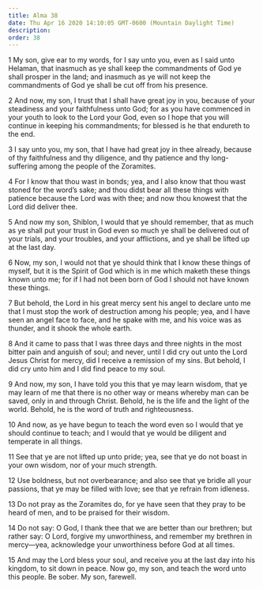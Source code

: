 ```yaml
---
title: Alma 38
date: Thu Apr 16 2020 14:10:05 GMT-0600 (Mountain Daylight Time)
description: 
order: 38
---
```


<p>
  1 My son, give ear to my words, for I say unto you, even as I said unto
  Helaman, that inasmuch as ye shall keep the commandments of God ye shall
  prosper in the land; and inasmuch as ye will not keep the commandments of God
  ye shall be cut off from his presence.
</p>
<p>
  2 And now, my son, I trust that I shall have great joy in you, because of your
  steadiness and your faithfulness unto God; for as you have commenced in your
  youth to look to the Lord your God, even so I hope that you will continue in
  keeping his commandments; for blessed is he that endureth to the end.
</p>
<p>
  3 I say unto you, my son, that I have had great joy in thee already, because
  of thy faithfulness and thy diligence, and thy patience and thy long-suffering
  among the people of the Zoramites.
</p>
<p>
  4 For I know that thou wast in bonds; yea, and I also know that thou wast
  stoned for the word&#x2019;s sake; and thou didst bear all these things with
  patience because the Lord was with thee; and now thou knowest that the Lord
  did deliver thee.
</p>
<p>
  5 And now my son, Shiblon, I would that ye should remember, that as much as ye
  shall put your trust in God even so much ye shall be delivered out of your
  trials, and your troubles, and your afflictions, and ye shall be lifted up at
  the last day.
</p>
<p>
  6 Now, my son, I would not that ye should think that I know these things of
  myself, but it is the Spirit of God which is in me which maketh these things
  known unto me; for if I had not been born of God I should not have known these
  things.
</p>
<p>
  7 But behold, the Lord in his great mercy sent his angel to declare unto me
  that I must stop the work of destruction among his people; yea, and I have
  seen an angel face to face, and he spake with me, and his voice was as
  thunder, and it shook the whole earth.
</p>
<p>
  8 And it came to pass that I was three days and three nights in the most
  bitter pain and anguish of soul; and never, until I did cry out unto the Lord
  Jesus Christ for mercy, did I receive a remission of my sins. But behold, I
  did cry unto him and I did find peace to my soul.
</p>
<p>
  9 And now, my son, I have told you this that ye may learn wisdom, that ye may
  learn of me that there is no other way or means whereby man can be saved, only
  in and through Christ. Behold, he is the life and the light of the world.
  Behold, he is the word of truth and righteousness.
</p>
<p>
  10 And now, as ye have begun to teach the word even so I would that ye should
  continue to teach; and I would that ye would be diligent and temperate in all
  things.
</p>
<p>
  11 See that ye are not lifted up unto pride; yea, see that ye do not boast in
  your own wisdom, nor of your much strength.
</p>
<p>
  12 Use boldness, but not overbearance; and also see that ye bridle all your
  passions, that ye may be filled with love; see that ye refrain from idleness.
</p>
<p>
  13 Do not pray as the Zoramites do, for ye have seen that they pray to be
  heard of men, and to be praised for their wisdom.
</p>
<p>
  14 Do not say: O God, I thank thee that we are better than our brethren; but
  rather say: O Lord, forgive my unworthiness, and remember my brethren in
  mercy&#x2014;yea, acknowledge your unworthiness before God at all times.
</p>
<p>
  15 And may the Lord bless your soul, and receive you at the last day into his
  kingdom, to sit down in peace. Now go, my son, and teach the word unto this
  people. Be sober. My son, farewell.
</p>
